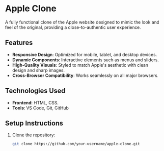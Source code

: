 # Apple Clone

A fully functional clone of the Apple website designed to mimic the look and feel of the original, providing a close-to-authentic user experience.

## Features

- **Responsive Design**: Optimized for mobile, tablet, and desktop devices.
- **Dynamic Components**: Interactive elements such as menus and sliders.
- **High-Quality Visuals**: Styled to match Apple's aesthetic with clean design and sharp images.
- **Cross-Browser Compatibility**: Works seamlessly on all major browsers.

## Technologies Used

- **Frontend**: HTML, CSS.
- **Tools**: VS Code, Git, GitHub

## Setup Instructions

1. Clone the repository:
   ```bash
   git clone https://github.com/your-username/apple-clone.git
